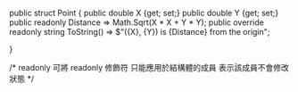 
public struct Point {
	public double X {get; set;}
	public double Y {get; set;}
	public readonly Distance => Math.Sqrt(X * X + Y * Y);
	public override readonly string ToString() => 
	$"({X}, {Y}) is {Distance} from the origin";

}

/*
readonly
可將 readonly 修飾符
只能應用於結構體的成員
表示該成員不會修改狀態
*/